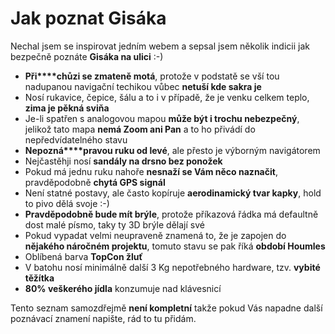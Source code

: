 <!--
title: Jak poznat Gisáka
date: 22.11.2006 16:32:13
author: Roman Ožana <ozana@omdesign.cz>
tags: mix
-->


# Jak poznat Gisáka

Nechal jsem se inspirovat jedním webem a sepsal jsem několik indicii jak bezpečně poznáte **Gisáka na ulici** :-)

- **Při****chůzi se zmateně motá**, protože v podstatě se vší tou nadupanou navigační techikou vůbec **netuší kde sakra je**
- Nosí rukavice, čepice, šálu a to i v případě, že je venku celkem teplo, **zima je pěkná sviňa**
- Je-li spatřen s analogovou mapou **může být i trochu nebezpečný**, jelikož tato mapa **nemá Zoom ani Pan** a to ho přivádí do nepředvídatelného stavu
- **Nepozná****pravou ruku od levé**, ale přesto je výborným navigátorem
- Nejčastěhji nosí **sandály na drsno bez ponožek**
- Pokud má jednu ruku nahoře **nesnaží se Vám něco naznačit**, pravděpodobně **chytá GPS signál**
- Není statné postavy, ale často kopíruje **aerodinamický tvar kapky**, hold to pivo dělá svoje :-)
- **Pravděpodobně bude mít brýle**, protože příkazová řádka má defaultně dost malé písmo, taky ty 3D brýle dělají své
- Pokud vypadat velmi neupraveně znamená to, že je zapojen do **nějakého náročném projektu**, tomuto stavu se pak říká **období Houmles**
- Oblíbená barva **TopCon žluť**
- V batohu nosí minimálně další 3 Kg nepotřebného hardware, tzv. **vybité těžítka**
- **80% veškerého jídla** konzumuje nad klávesnicí

 Tento seznam samozdřejmě **není kompletní** takže pokud Vás napadne další poznávací znamení napište, rád to tu přidám.